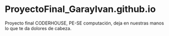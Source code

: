 # ProyectoFinal_GarayIvan.github.io
Proyecto final CODERHOUSE, PE-SE computación, deja en nuestras manos lo que te da dolores de cabeza.
